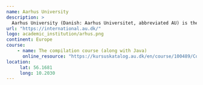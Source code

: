 ```yaml
---
name: Aarhus University
description: >
  Aarhus University (Danish: Aarhus Universitet, abbreviated AU) is the largest and second oldest research university in Denmark.The university belongs to the Coimbra Group, the Guild, and Utrecht Network of European universities and is a member of the European University Association.
url: "https://international.au.dk/"
logo: academic_institution/arhus.png
continent: Europe
course:
    - name: The compilation course (along with Java)
      online_resource: "https://kursuskatalog.au.dk/en/course/100489/Compilation"
location:
     lat: 56.1681
     long: 10.2030
---
```


